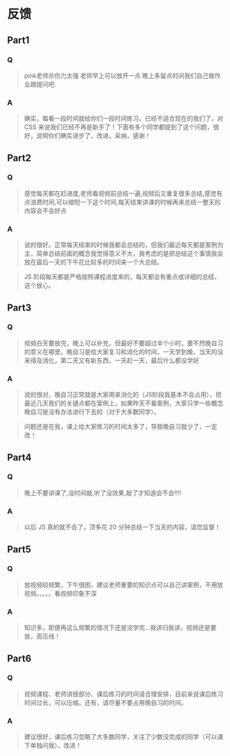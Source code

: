 # 反馈

## Part1

### Q

> pink老师杀伤力太强 老师早上可以放开一点 晚上多留点时间我们自己做作业跟提问吧.

### A

> 确实，每看一段时间就给你们一段时间练习，已经不适合现在的我们了，对 CSS 来说我们已经不再是新手了！下面有多个同学都提到了这个问题，很好，说明你们确实进步了，改进，采纳，感谢！

## Part2

### Q

> 感觉每天都在赶进度,老师看视频前总结一遍,视频后又重复很多总结,感觉有点浪费时间,可以缩短一下这个时间,每天结束讲课的时候再来总结一整天的内容会不会好点

### A

> 说的很好。正常每天结束的时候我都会总结的，但我们最近每天都是案例为主，简单总结前面的概念我觉得意义不大，我考虑的是把总结这个事情我会放在最后一天的下午花比较多的时间来一个大总结。

> JS 阶段每天都是严格按照课程进度来的，每天都会有重点或详细的总结，这个放心。

## Part3

### Q

> 视频白天要放完，晚上可以补充，但最好不要超过半个小时，要不然晚自习的意义在哪里。晚自习是给大家复习和消化的时间，一天学到晚，当天的没来得及消化，第二天又有新东西，一天赶一天，最后什么都没学好

### A

> 说的很对，晚自习正常就是大家用来消化的（JS阶段我基本不会占用），但最近几天我们的关键点都在案例上，如果昨天不看案例，大家只学一些概念晚自习是没有办法进行下去的（对于大多数同学）。

> 问题还是在我，课上给大家练习的时间太多了，导致晚自习就少了，一定改！

## Part4

### Q

> 晚上不要讲课了,没时间敲,听了没效果,敲了才知道会不会!!!!

### A

> 以后 JS 真的就不会了，顶多花 20 分钟总结一下当天的内容，请您监督！

## Part5

### Q

> 放视频较频繁，下午很困，建议老师重要的知识点可以自己讲案例，不用放视频。。。。。看视频印象不深

### A

> 知识多，即便再这么频繁的情况下还是没学完...我讲归我讲，视频还是要放，高压线！

## Part6

### Q

> 视频课程、老师讲授部分、课后练习的时间请合理安排，目前来说课后练习时间过长，可以压缩。还有，请尽量不要占用晚自习的时间。

### A

> 建议很好，课后练习忽略了大多数同学，关注了少数没完成的同学（可以课下单独问我），改进！